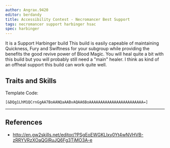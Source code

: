 ```yaml
---
author: Angrax.9420
editor: berdandy
title: Accessibility Contest - Necromancer Best Support
tags: necromancer support harbinger hsac
spec: harbinger
---
```


It is a Support Harbinger build
This build is easily capeable of maintaining Quickness, Fury and Swiftness for your subgroup while providing the benefits the good revive power of Blood Magic. You will heal quite a bit with this build but you will probably still need a "main" healer. I think as kind of an offheal support this build can work quite well.

## Traits and Skills

Template Code:

`[&DQg1LhM1QCrnGgAA7BoAANQaAABvAQAA6BoAAAAAAAAAAAAAAAAAAAAAAAA=]`

---

<div
  data-armory-embed='skills'
  data-armory-ids='62667,62662,62530,10611,62655'
>
</div>
<div
  data-armory-embed='specializations'
  data-armory-ids='53,19,64'
  data-armory-53-traits='916,909,853'
  data-armory-19-traits='780,789,778'
  data-armory-64-traits='2219,2220,2194'
>
</div>
<script async src='https://unpkg.com/armory-embeds@^0.x.x/armory-embeds.js'></script>



## References

- http://en.gw2skills.net/editor/?PSgEoEWGKLlxy0Yt4wNVHVB-zRRYVRzXOaQGlRuJQ6Fg3TjMO3A-e
